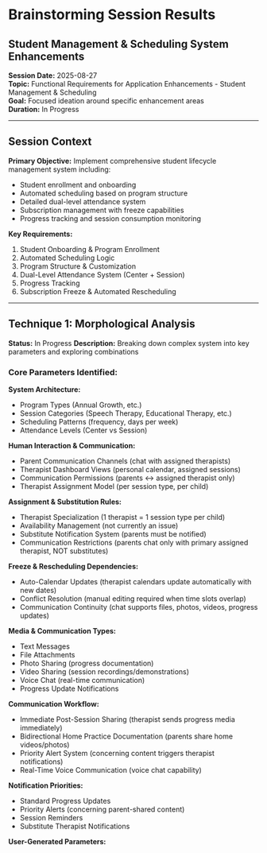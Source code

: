 # Brainstorming Session Results
## Student Management & Scheduling System Enhancements

**Session Date:** 2025-08-27  
**Topic:** Functional Requirements for Application Enhancements - Student Management & Scheduling  
**Goal:** Focused ideation around specific enhancement areas  
**Duration:** In Progress  

---

## Session Context

**Primary Objective:** Implement comprehensive student lifecycle management system including:
- Student enrollment and onboarding
- Automated scheduling based on program structure  
- Detailed dual-level attendance system
- Subscription management with freeze capabilities
- Progress tracking and session consumption monitoring

**Key Requirements:**
1. Student Onboarding & Program Enrollment
2. Automated Scheduling Logic  
3. Program Structure & Customization
4. Dual-Level Attendance System (Center + Session)
5. Progress Tracking
6. Subscription Freeze & Automated Rescheduling

---

## Technique 1: Morphological Analysis
**Status:** In Progress
**Description:** Breaking down complex system into key parameters and exploring combinations

### Core Parameters Identified:

**System Architecture:**
- Program Types (Annual Growth, etc.)
- Session Categories (Speech Therapy, Educational Therapy, etc.)
- Scheduling Patterns (frequency, days per week)
- Attendance Levels (Center vs Session)

**Human Interaction & Communication:**
- Parent Communication Channels (chat with assigned therapists)
- Therapist Dashboard Views (personal calendar, assigned sessions)
- Communication Permissions (parents ↔ assigned therapist only)
- Therapist Assignment Model (per session type, per child)

**Assignment & Substitution Rules:**
- Therapist Specialization (1 therapist = 1 session type per child)
- Availability Management (not currently an issue)
- Substitute Notification System (parents must be notified)
- Communication Restrictions (parents chat only with primary assigned therapist, NOT substitutes)

**Freeze & Rescheduling Dependencies:**
- Auto-Calendar Updates (therapist calendars update automatically with new dates)
- Conflict Resolution (manual editing required when time slots overlap)
- Communication Continuity (chat supports files, photos, videos, progress updates)

**Media & Communication Types:**
- Text Messages
- File Attachments
- Photo Sharing (progress documentation)
- Video Sharing (session recordings/demonstrations)
- Voice Chat (real-time communication)
- Progress Update Notifications

**Communication Workflow:**
- Immediate Post-Session Sharing (therapist sends progress media immediately)
- Bidirectional Home Practice Documentation (parents share home videos/photos)
- Priority Alert System (concerning content triggers therapist notifications)
- Real-Time Voice Communication (voice chat capability)

**Notification Priorities:**
- Standard Progress Updates
- Priority Alerts (concerning parent-shared content)
- Session Reminders
- Substitute Therapist Notifications

**User-Generated Parameters:**
